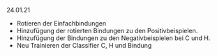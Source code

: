 24.01.21

- Rotieren der Einfachbindungen
- Hinzufügung der rotierten Bindungen zu den Positivbeispielen.
- Hinzufügung der Bindungen zu den Negativbeispielen bei C und H.
- Neu Trainieren der Classifier C, H und Bindung
